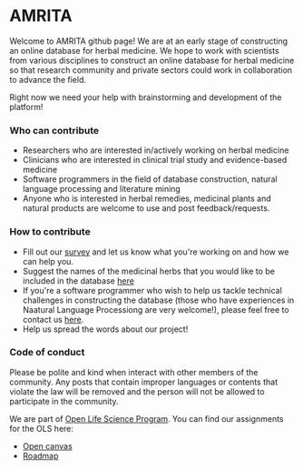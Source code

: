 # AMRITA
Welcome to AMRITA github page! We are at an early stage of constructing an online database for herbal medicine. We hope to work with scientists from various disciplines to construct an online database for herbal medicine so that research community and private sectors could work in collaboration to advance the field.

Right now we need your help with brainstorming and development of the platform!

### Who can contribute ###
- Researchers who are interested in/actively working on herbal medicine
- Clinicians who are interested in clinical trial study and evidence-based medicine
- Software programmers in the field of database construction, natural language processing and literature mining
- Anyone who is interested in herbal remedies, medicinal plants and natural products are welcome to use and post feedback/requests.

### How to contribute ###
- Fill out our [survey](https://docs.google.com/forms/d/1aXgCL-H8qXAoYt13izfEZf6qNarOszWJaEehaU8Q6i0/viewform?ts=5e4c7b15&edit_requested=true) and let us know what you're working on and how we can help you.
- Suggest the names of the medicinal herbs that you would like to be included in the database [here](https://forms.gle/icu54bi5iC4t5ixz7)
- If you're a software programmer who wish to help us tackle technical challenges in constructing the database (those who have experiences in Naatural Language Processiong are very welcome!), please feel free to contact us [here](https://forms.gle/icu54bi5iC4t5ixz7).
- Help us spread the words about our project!

### Code of conduct ###

Please be polite and kind when interact with other members of the community. Any posts that contain improper languages or contents that violate the law will be removed and the person will not be allowed to participate in the community.


We are part of [Open Life Science Program](https://openlifesci.org/). You can find our assignments for the OLS here:

- [Open canvas](https://drive.google.com/open?id=1vXj03t_X6GDjGGrW29NVFBtpp-8pnhPYcr44uOKxrK8)
- [Roadmap](https://docs.google.com/document/d/1SjqB6HPOekwD5dWiwehMGUQyW4DefLhxe9HoLAbDw7o/edit)
